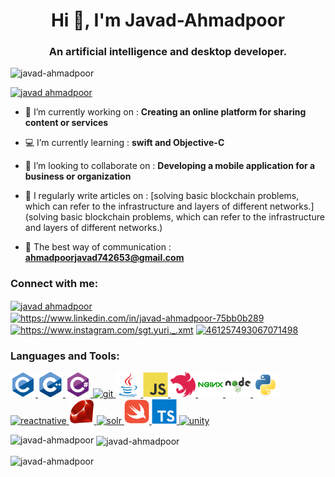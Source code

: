 <h1 align="center">Hi 👋, I'm Javad-Ahmadpoor</h1>
<h3 align="center">An artificial intelligence and desktop developer.</h3>

<p align="left"> <img src="https://komarev.com/ghpvc/?username=javad-ahmadpoor&label=Profile%20views&color=0e75b6&style=flat" alt="javad-ahmadpoor" /> </p>

<p align="left"> <a href="https://twitter.com/javad ahmadpoor" target="blank"><img src="https://img.shields.io/twitter/follow/javad ahmadpoor?logo=twitter&style=for-the-badge" alt="javad ahmadpoor" /></a> </p>

- 📌 I’m currently working on : **Creating an online platform for sharing content or services**

- 💻 I’m currently learning : **swift and Objective-C**

- 📱 I’m looking to collaborate on : **Developing a mobile application for a business or organization**

- 📝 I regularly write articles on : [solving basic blockchain problems, which can refer to the infrastructure and layers of different networks.](solving basic blockchain problems, which can refer to the infrastructure and layers of different networks.)

- 📩 The best way of communication : **ahmadpoorjavad742653@gmail.com**

<h3 align="left">Connect with me:</h3>
<p align="left">
<a href="https://twitter.com/javad ahmadpoor" target="blank"><img align="center" src="https://raw.githubusercontent.com/rahuldkjain/github-profile-readme-generator/master/src/images/icons/Social/twitter.svg" alt="javad ahmadpoor" height="30" width="40" /></a>
<a href="https://linkedin.com/in/https://www.linkedin.com/in/javad-ahmadpoor-75bb0b289" target="blank"><img align="center" src="https://raw.githubusercontent.com/rahuldkjain/github-profile-readme-generator/master/src/images/icons/Social/linked-in-alt.svg" alt="https://www.linkedin.com/in/javad-ahmadpoor-75bb0b289" height="30" width="40" /></a>
<a href="https://instagram.com/https://www.instagram.com/sgt.yuri._.xmt" target="blank"><img align="center" src="https://raw.githubusercontent.com/rahuldkjain/github-profile-readme-generator/master/src/images/icons/Social/instagram.svg" alt="https://www.instagram.com/sgt.yuri._.xmt" height="30" width="40" /></a>
<a href="https://discord.gg/461257493067071498" target="blank"><img align="center" src="https://raw.githubusercontent.com/rahuldkjain/github-profile-readme-generator/master/src/images/icons/Social/discord.svg" alt="461257493067071498" height="30" width="40" /></a>
</p>

<h3 align="left">Languages and Tools:</h3>
<p align="left"> <a href="https://www.cprogramming.com/" target="_blank" rel="noreferrer"> <img src="https://raw.githubusercontent.com/devicons/devicon/master/icons/c/c-original.svg" alt="c" width="40" height="40"/> </a> <a href="https://www.w3schools.com/cpp/" target="_blank" rel="noreferrer"> <img src="https://raw.githubusercontent.com/devicons/devicon/master/icons/cplusplus/cplusplus-original.svg" alt="cplusplus" width="40" height="40"/> </a> <a href="https://www.w3schools.com/cs/" target="_blank" rel="noreferrer"> <img src="https://raw.githubusercontent.com/devicons/devicon/master/icons/csharp/csharp-original.svg" alt="csharp" width="40" height="40"/> </a> <a href="https://git-scm.com/" target="_blank" rel="noreferrer"> <img src="https://www.vectorlogo.zone/logos/git-scm/git-scm-icon.svg" alt="git" width="40" height="40"/> </a> <a href="https://www.java.com" target="_blank" rel="noreferrer"> <img src="https://raw.githubusercontent.com/devicons/devicon/master/icons/java/java-original.svg" alt="java" width="40" height="40"/> </a> <a href="https://developer.mozilla.org/en-US/docs/Web/JavaScript" target="_blank" rel="noreferrer"> <img src="https://raw.githubusercontent.com/devicons/devicon/master/icons/javascript/javascript-original.svg" alt="javascript" width="40" height="40"/> </a> <a href="https://nestjs.com/" target="_blank" rel="noreferrer"> <img src="https://raw.githubusercontent.com/devicons/devicon/master/icons/nestjs/nestjs-plain.svg" alt="nestjs" width="40" height="40"/> </a> <a href="https://www.nginx.com" target="_blank" rel="noreferrer"> <img src="https://raw.githubusercontent.com/devicons/devicon/master/icons/nginx/nginx-original.svg" alt="nginx" width="40" height="40"/> </a> <a href="https://nodejs.org" target="_blank" rel="noreferrer"> <img src="https://raw.githubusercontent.com/devicons/devicon/master/icons/nodejs/nodejs-original-wordmark.svg" alt="nodejs" width="40" height="40"/> </a> <a href="https://www.python.org" target="_blank" rel="noreferrer"> <img src="https://raw.githubusercontent.com/devicons/devicon/master/icons/python/python-original.svg" alt="python" width="40" height="40"/> </a> <a href="https://reactnative.dev/" target="_blank" rel="noreferrer"> <img src="https://reactnative.dev/img/header_logo.svg" alt="reactnative" width="40" height="40"/> </a> <a href="https://www.ruby-lang.org/en/" target="_blank" rel="noreferrer"> <img src="https://raw.githubusercontent.com/devicons/devicon/master/icons/ruby/ruby-original.svg" alt="ruby" width="40" height="40"/> </a> <a href="https://lucene.apache.org/solr/" target="_blank" rel="noreferrer"> <img src="https://www.vectorlogo.zone/logos/apache_solr/apache_solr-icon.svg" alt="solr" width="40" height="40"/> </a> <a href="https://developer.apple.com/swift/" target="_blank" rel="noreferrer"> <img src="https://raw.githubusercontent.com/devicons/devicon/master/icons/swift/swift-original.svg" alt="swift" width="40" height="40"/> </a> <a href="https://www.typescriptlang.org/" target="_blank" rel="noreferrer"> <img src="https://raw.githubusercontent.com/devicons/devicon/master/icons/typescript/typescript-original.svg" alt="typescript" width="40" height="40"/> </a> <a href="https://unity.com/" target="_blank" rel="noreferrer"> <img src="https://www.vectorlogo.zone/logos/unity3d/unity3d-icon.svg" alt="unity" width="40" height="40"/> </a> </p>

<p><img align="left" src="https://github-readme-stats.vercel.app/api/top-langs?username=javad-ahmadpoor&show_icons=true&locale=en&layout=compact" alt="javad-ahmadpoor" /></p>

<p>&nbsp;<img align="center" src="https://github-readme-stats.vercel.app/api?username=javad-ahmadpoor&show_icons=true&locale=en" alt="javad-ahmadpoor" /></p>

<p><img align="center" src="https://github-readme-streak-stats.herokuapp.com/?user=javad-ahmadpoor&" alt="javad-ahmadpoor" /></p>


